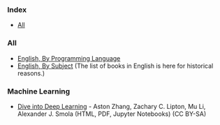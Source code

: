 ### Index

* [All](#all)


### All

* [English, By Programming Language](free-programming-books-langs.md)
* [English, By Subject](free-programming-books-subjects.md)
  (The list of books in English is here for historical reasons.)

### Machine Learning

* [Dive into Deep Learning](https://d2l.ai/) - Aston Zhang, Zachary C. Lipton, Mu Li, Alexander J. Smola (HTML, PDF, Jupyter Notebooks) (CC BY-SA)

